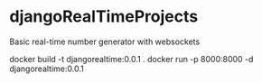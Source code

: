 # djangoRealTimeProjects
Basic real-time number generator with websockets


docker build -t djangorealtime:0.0.1 .
docker run -p 8000:8000 -d djangorealtime:0.0.1 
